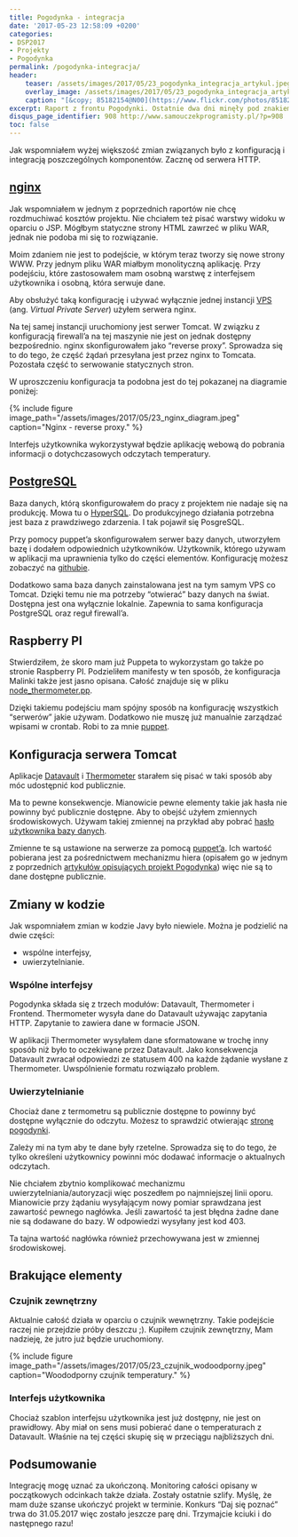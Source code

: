 ```yaml
---
title: Pogodynka - integracja
date: '2017-05-23 12:58:09 +0200'
categories:
- DSP2017
- Projekty
- Pogodynka
permalink: /pogodynka-integracja/
header:
    teaser: /assets/images/2017/05/23_pogodynka_integracja_artykul.jpeg
    overlay_image: /assets/images/2017/05/23_pogodynka_integracja_artykul.jpeg
    caption: "[&copy; 85182154@N00](https://www.flickr.com/photos/85182154@N00/296492538/sizes/l)"
excerpt: Raport z frontu Pogodynki. Ostatnie dwa dni minęły pod znakiem integracji. Spinałem w całość poszczególne elementy projektu. Pisania kodu było tu niewiele, raczej wyszukiwanie błędów i praca z zakresu “dev-ops”. Niemniej jednak prawie 30% zmian w repozytorium pojawiło się w przeciągu tych dwóch dni.
disqus_page_identifier: 908 http://www.samouczekprogramisty.pl/?p=908
toc: false
---
```


Jak wspomniałem wyżej większość zmian związanych było z konfiguracją i integracją poszczególnych komponentów. Zacznę od serwera HTTP.

## [nginx](https://nginx.org/en/)

Jak wspomniałem w jednym z poprzednich raportów nie chcę rozdmuchiwać kosztów projektu. Nie chciałem też pisać warstwy widoku w oparciu o JSP. Mógłbym statyczne strony HTML zawrzeć w pliku WAR, jednak nie podoba mi się to rozwiązanie.

Moim zdaniem nie jest to podejście, w którym teraz tworzy się nowe strony WWW. Przy jednym pliku WAR miałbym monolityczną aplikację. Przy podejściu, które zastosowałem mam osobną warstwę z interfejsem użytkownika i osobną, która serwuje dane.

Aby obsłużyć taką konfigurację i używać wyłącznie jednej instancji [VPS](https://en.wikipedia.org/wiki/Virtual_private_server) (ang. _Virtual Private Server_) użyłem serwera nginx.

Na tej samej instancji uruchomiony jest serwer Tomcat. W związku z konfiguracją firewall’a na tej maszynie nie jest on jednak dostępny bezpośrednio. nginx skonfigurowałem jako “reverse proxy”. Sprowadza się to do tego, że część żądań przesyłana jest przez nginx to Tomcata. Pozostała część to serwowanie statycznych stron.

W uproszczeniu konfiguracja ta podobna jest do tej pokazanej na diagramie poniżej:

{% include figure image_path="/assets/images/2017/05/23_nginx_diagram.jpeg" caption="Nginx - reverse proxy." %}

Interfejs użytkownika wykorzystywał będzie aplikację webową do pobrania informacji o dotychczasowych odczytach temperatury.

## [PostgreSQL](https://www.postgresql.org/)

Baza danych, którą skonfigurowałem do pracy z projektem nie nadaje się na produkcję. Mowa tu o [HyperSQL](http://hsqldb.org). Do produkcyjnego działania potrzebna jest baza z prawdziwego zdarzenia. I tak pojawił się PosgreSQL.

Przy pomocy puppet’a skonfigurowałem serwer bazy danych, utworzyłem bazę i dodałem odpowiednich użytkowników. Użytkownik, którego używam w aplikacji ma uprawnienia tylko do części elementów. Konfigurację możesz zobaczyć na [githubie](https://github.com/SamouczekProgramisty/Pogodynka/blob/master/puppet/modules/pogodynka/manifests/database.pp).

Dodatkowo sama baza danych zainstalowana jest na tym samym VPS co Tomcat. Dzięki temu nie ma potrzeby “otwierać” bazy danych na świat. Dostępna jest ona wyłącznie lokalnie. Zapewnia to sama konfiguracja PostgreSQL oraz reguł firewall’a.

## Raspberry PI

Stwierdziłem, że skoro mam już Puppeta to wykorzystam go także po stronie Raspberry PI. Podzieliłem manifesty w ten sposób, że konfiguracja Malinki także jest jasno opisana. Całość znajduje się w pliku [node\_thermometer.pp](https://github.com/SamouczekProgramisty/Pogodynka/blob/master/puppet/modules/pogodynka/manifests/node_thermometer.pp).

Dzięki takiemu podejściu mam spójny sposób na konfigurację wszystkich “serwerów” jakie używam. Dodatkowo nie muszę już manualnie zarządzać wpisami w crontab. Robi to za mnie [puppet](https://github.com/SamouczekProgramisty/Pogodynka/blob/master/puppet/modules/pogodynka/manifests/node_thermometer.pp#L27).

## Konfiguracja serwera Tomcat

Aplikacje [Datavault](https://github.com/SamouczekProgramisty/Pogodynka/tree/master/datavault) i [Thermometer](https://github.com/SamouczekProgramisty/Pogodynka/tree/master/thermometer) starałem się pisać w taki sposób aby móc udostępnić kod publicznie.

Ma to pewne konsekwencje. Mianowicie pewne elementy takie jak hasła nie powinny być publicznie dostępne. Aby to obejść użyłem zmiennych środowiskowych. Używam takiej zmiennej na przykład aby pobrać [hasło użytkownika bazy danych](https://github.com/SamouczekProgramisty/Pogodynka/blob/5c5334e0dc5878cb62d4c864a5035ca54c607373/datavault/src/main/java/pl/samouczekprogramisty/pogodynka/datavault/configuration/JPAConfigration.java).

Zmienne te są ustawione na serwerze za pomocą [puppet’a](https://github.com/SamouczekProgramisty/Pogodynka/blob/master/puppet/modules/pogodynka/manifests/tomcat.pp#L21). Ich wartość pobierana jest za pośrednictwem mechanizmu hiera (opisałem go w jednym z poprzednich [artykułów opisujących projekt Pogodynka](http://www.samouczekprogramisty.pl/pogodynka-konfiguracja-bazy-danych/)) więc nie są to dane dostępne publicznie.

## Zmiany w kodzie

Jak wspomniałem zmian w kodzie Javy było niewiele. Można je podzielić na dwie części:
- wspólne interfejsy,
- uwierzytelnianie.

### Wspólne interfejsy

Pogodynka składa się z trzech modułów: Datavault, Thermometer i Frontend. Thermometer wysyła dane do Datavault używając zapytania HTTP. Zapytanie to zawiera dane w formacie JSON.

W aplikacji Thermometer wysyłałem dane sformatowane w trochę inny sposób niż było to oczekiwane przez Datavault. Jako konsekwencja Datavault zwracał odpowiedzi ze statusem 400 na każde żądanie wysłane z Thermometer. Uwspólnienie formatu rozwiązało problem.

### Uwierzytelnianie

Chociaż dane z termometru są publicznie dostępne to powinny być dostępne wyłącznie do odczytu. Możesz to sprawdzić otwierając [stronę pogodynki](http://pogodynka.pietraszek.pl).

Zależy mi na tym aby te dane były rzetelne. Sprowadza się to do tego, że tylko określeni użytkownicy powinni móc dodawać informacje o aktualnych odczytach.

Nie chciałem zbytnio komplikować mechanizmu uwierzytelniania/autoryzacji więc poszedłem po najmniejszej linii oporu. Mianowicie przy żądaniu wysyłającym nowy pomiar sprawdzana jest zawartość pewnego nagłówka. Jeśli zawartość ta jest błędna żadne dane nie są dodawane do bazy. W odpowiedzi wysyłany jest kod 403.

Ta tajna wartość nagłówka również przechowywana jest w zmiennej środowiskowej.

## Brakujące elementy

### Czujnik zewnętrzny

Aktualnie całość działa w oparciu o czujnik wewnętrzny. Takie podejście raczej nie przejdzie próby deszczu ;). Kupiłem czujnik zewnętrzny, Mam nadzieję, że jutro już będzie uruchomiony.

{% include figure image_path="/assets/images/2017/05/23_czujnik_wodoodporny.jpeg" caption="Woododporny czujnik temperatury." %}

### Interfejs użytkownika

Chociaż szablon interfejsu użytkownika jest już dostępny, nie jest on prawidłowy. Aby miał on sens musi pobierać dane o temperaturach z Datavault. Właśnie na tej części skupię się w przeciągu najbliższych dni.

## Podsumowanie

Integrację mogę uznać za ukończoną. Monitoring całości opisany w początkowych odcinkach także działa. Zostały ostatnie szlify. Myślę, że mam duże szanse ukończyć projekt w terminie. Konkurs “Daj się poznać” trwa do 31.05.2017 więc zostało jeszcze parę dni. Trzymajcie kciuki i do następnego razu!

